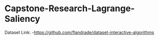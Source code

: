 # Capstone-Research-Lagrange-Saliency
Dataset Link:
  -https://github.com/flandrade/dataset-interactive-algorithms
